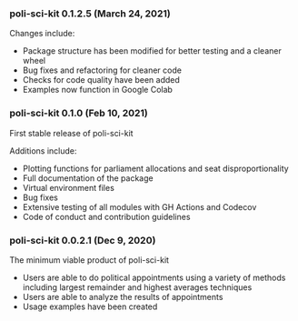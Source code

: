 ### poli-sci-kit 0.1.2.5 (March 24, 2021)

Changes include:

- Package structure has been modified for better testing and a cleaner wheel
- Bug fixes and refactoring for cleaner code
- Checks for code quality have been added
- Examples now function in Google Colab

### poli-sci-kit 0.1.0 (Feb 10, 2021)

First stable release of poli-sci-kit

Additions include:

- Plotting functions for parliament allocations and seat disproportionality
- Full documentation of the package
- Virtual environment files
- Bug fixes
- Extensive testing of all modules with GH Actions and Codecov
- Code of conduct and contribution guidelines

### poli-sci-kit 0.0.2.1 (Dec 9, 2020)

The minimum viable product of poli-sci-kit

- Users are able to do political appointments using a variety of methods including largest   remainder and highest averages techniques
- Users are able to analyze the results of appointments
- Usage examples have been created
